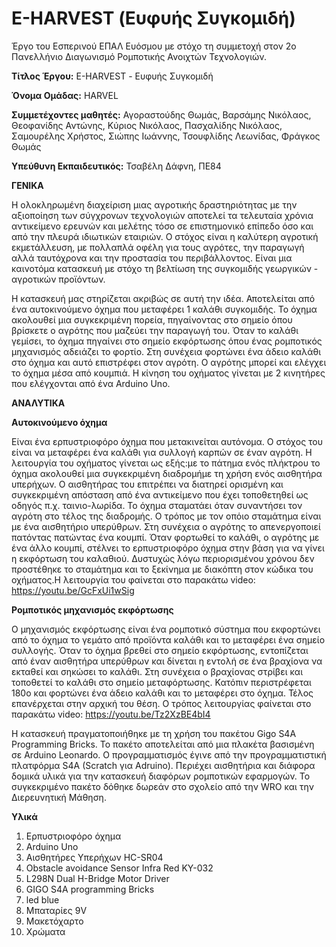 # E-HARVEST (Ευφυής Συγκομιδή)

Έργο του Εσπερινού ΕΠΑΛ Ευόσμου με στόχο τη συμμετοχή στον 2ο Πανελλήνιο Διαγωνισμό Ρομποτικής Ανοιχτών Τεχνολογιών.

**Τίτλος Έργου:** E-HARVEST - Ευφυής Συγκομιδή

**Όνομα Ομάδας:** HARVEL

**Συμμετέχοντες μαθητές:** Αγοραστούδης Θωμάς, Βαρσάμης Νικόλαος, Θεοφανίδης Αντώνης, Κύριος Νικόλαος, Πασχαλίδης Νικόλαος, Σαμουρέλης Χρήστος, Σιώπης Ιωάννης, Τσουφλίδης Λεωνίδας, Φράγκος Θωμάς

**Υπεύθυνη Εκπαιδευτικός:** Τσαβέλη Δάφνη, ΠΕ84

**ΓΕΝΙΚΑ**

  Η ολοκληρωμένη διαχείριση μιας αγροτικής δραστηριότητας με την αξιοποίηση των  σύγχρονων τεχνολογιών αποτελεί τα τελευταία χρόνια αντικείμενο ερευνών και μελέτης τόσο σε επιστημονικό επίπεδο όσο και από την πλευρά ιδιωτικών εταιριών. Ο στόχος είναι η καλύτερη αγροτική εκμετάλλευση, με πολλαπλά οφέλη για τους αγρότες, την παραγωγή αλλά ταυτόχρονα και την προστασία του  περιβάλλοντος. Είναι μια καινοτόμα κατασκευή με στόχο τη βελτίωση της συγκομιδής γεωργικών - αγροτικών προϊόντων.

  Η κατασκευή μας στηρίζεται ακριβώς σε αυτή την ιδέα. Αποτελείται από ένα αυτοκινούμενο όχημα που μεταφέρει 1 καλάθι συγκομιδής. Το όχημα ακολουθεί μια συγκεκριμένη πορεία, πηγαίνοντας στο σημείο όπου βρίσκετε ο αγρότης που μαζεύει την παραγωγή του. Όταν το καλάθι γεμίσει, το όχημα πηγαίνει στο σημείο εκφόρτωσης όπου ένας ρομποτικός μηχανισμός αδειάζει το φορτίο. Στη συνέχεια φορτώνει ένα άδειο καλάθι στο όχημα και αυτό επιστρέφει στον αγρότη. Ο αγρότης μπορεί και ελέγχει το όχημα μέσα από  κουμπιά. Η κίνηση του οχήματος γίνεται με 2 κινητήρες που ελέγχονται από ένα Arduino Uno.    

**ΑΝΑΛΥΤΙΚΑ**

**Αυτοκινούμενο όχημα**

Είναι ένα ερπυστριοφόρο όχημα που μετακινείται αυτόνομα. Ο στόχος του είναι να μεταφέρει ένα καλάθι για συλλογή καρπών σε έναν αγρότη. 
Η λειτουργία του οχήματος γίνεται ως εξής:με το πάτημα ενός πλήκτρου το όχημα ακολουθεί μια συγκεκριμένη διαδρομήμε τη χρήση ενός αισθητήρα υπερήχων. Ο αισθητήρας του επιτρέπει να διατηρεί ορισμένη και συγκεκριμένη απόσταση από ένα αντικείμενο που έχει τοποθετηθεί ως οδηγός π.χ. ταινιο-λωρίδα. 
Το όχημα σταματάει όταν συναντήσει τον αγρότη στο τέλος της διαδρομής. Ο τρόπος με τον οπόιο σταμάτημα είναι με ένα αισθητήριο υπερύθρων. Στη συνέχεια ο αγρότης το απενεργοποιεί πατόντας πατώντας ένα κουμπί. Όταν φορτωθεί το καλάθι, ο αγρότης με ένα άλλο κουμπί, στέλνει το ερπυστριοφόρο όχημα στην βάση για να γίνει η εκφόρτωση του καλαθιού. Δυστυχώς λόγω περιορισμένου χρόνου δεν προστέθηκε το σταμάτημα και το ξεκίνημα με διακόπτη στον κώδικα του οχήματος.Η λειτουργία του φαίνεται στο παρακάτω video: https://youtu.be/GcFxUi1wSig

**Ρομποτικός μηχανισμός εκφόρτωσης**

  Ο μηχανισμός εκφόρτωσης είναι ένα ρομποτικό σύστημα που εκφορτώνει από το όχημα το γεμάτο από προϊόντα καλάθι και το μεταφέρει ένα σημείο συλλογής. Όταν το όχημα βρεθεί στο σημείο εκφόρτωσης, εντοπίζεται από έναν αισθητήρα υπερύθρων και δίνεται η εντολή σε ένα  βραχίονα να εκταθεί και σηκώσει το καλάθι. Στη συνέχεια ο βραχίονας στρίβει και τοποθετεί το καλάθι στο σημείο μεταφόρτωσης. Κατόπιν περιστρέφεται 180ο και φορτώνει ένα άδειο καλάθι και το μεταφέρει στο όχημα. Τέλος επανέρχεται στην αρχική του θέση. 
  Ο τρόπος λειτουργίας φαίνεται στο παρακάτω video: https://youtu.be/Tz2XzBE4bI4 

  Η κατασκευή πραγματοποιήθηκε με τη χρήση του πακέτου Gigo S4A Programming Bricks. Το πακέτο αποτελείται από μια πλακέτα βασισμένη σε Arduino Leonardo. Ο προγραμματισμός έγινε από την προγραμματιστική πλατφόρμα S4A (Scratch για Adruino). Περιέχει αισθητήρια και διάφορα δομικά υλικά για την κατασκευή διαφόρων ρομποτικών εφαρμογών. Το συγκεκριμένο πακέτο δόθηκε δωρεάν στο σχολείο από την WRO και την Διερευνητική Μάθηση.

**Υλικά**

1. Eρπυστριοφόρο όχημα
2. Arduino Uno
3. Αισθητήρες Υπερήχων HC-SR04
4. Obstacle avoidance Sensor Infra Red KY-032
5. L298N Dual H-Bridge Motor Driver 
6. GIGO S4A programming Bricks
7. led blue
8. Μπαταρίες 9V
9. Μακετόχαρτο
10. Χρώματα

